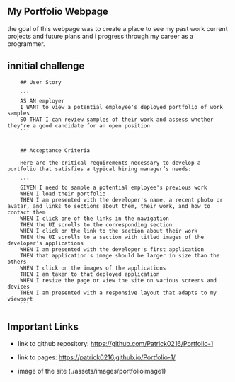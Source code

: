 ## My Portfolio Webpage

the goal of this webpage was to create a place to see my past work current projects and future plans and i progress through my career as a programmer.

## innitial challenge
        
        ## User Story

        ```
        AS AN employer
        I WANT to view a potential employee's deployed portfolio of work samples
        SO THAT I can review samples of their work and assess whether they're a good candidate for an open position
        ```


        ## Acceptance Criteria

        Here are the critical requirements necessary to develop a portfolio that satisfies a typical hiring manager’s needs:

        ```
        GIVEN I need to sample a potential employee's previous work
        WHEN I load their portfolio
        THEN I am presented with the developer's name, a recent photo or avatar, and links to sections about them, their work, and how to contact them
        WHEN I click one of the links in the navigation
        THEN the UI scrolls to the corresponding section
        WHEN I click on the link to the section about their work
        THEN the UI scrolls to a section with titled images of the developer's applications
        WHEN I am presented with the developer's first application
        THEN that application's image should be larger in size than the others
        WHEN I click on the images of the applications
        THEN I am taken to that deployed application
        WHEN I resize the page or view the site on various screens and devices
        THEN I am presented with a responsive layout that adapts to my viewport
        ```

## Important Links

- link to github repository: https://github.com/Patrick0216/Portfolio-1

- link to pages: https://patrick0216.github.io/Portfolio-1/

- image of the site (./assets/images/portfolioimage1)